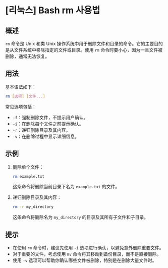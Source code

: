 # [리눅스] Bash rm 사용법

## 概述
`rm` 命令是 Unix 和类 Unix 操作系统中用于删除文件和目录的命令。它的主要目的是从文件系统中移除指定的文件或目录。使用 `rm` 命令时要小心，因为一旦文件被删除，通常无法恢复。

## 用法
基本语法如下：
```bash
rm [选项] [文件...]
```
常见选项包括：
- `-f`：强制删除文件，不提示用户确认。
- `-i`：在删除每个文件之前提示确认。
- `-r`：递归删除目录及其内容。
- `-v`：在删除过程中显示详细信息。

## 示例
1. 删除单个文件：
   ```bash
   rm example.txt
   ```
   这条命令将删除当前目录下名为 `example.txt` 的文件。

2. 递归删除目录及其内容：
   ```bash
   rm -r my_directory
   ```
   这条命令将删除名为 `my_directory` 的目录及其所有子文件和子目录。

## 提示
- 在使用 `rm` 命令时，建议先使用 `-i` 选项进行确认，以避免意外删除重要文件。
- 对于重要的文件，考虑使用 `mv` 命令将其移动到备份目录，而不是直接删除。
- 使用 `-v` 选项可以帮助你确认哪些文件被删除，特别是在删除大量文件时。